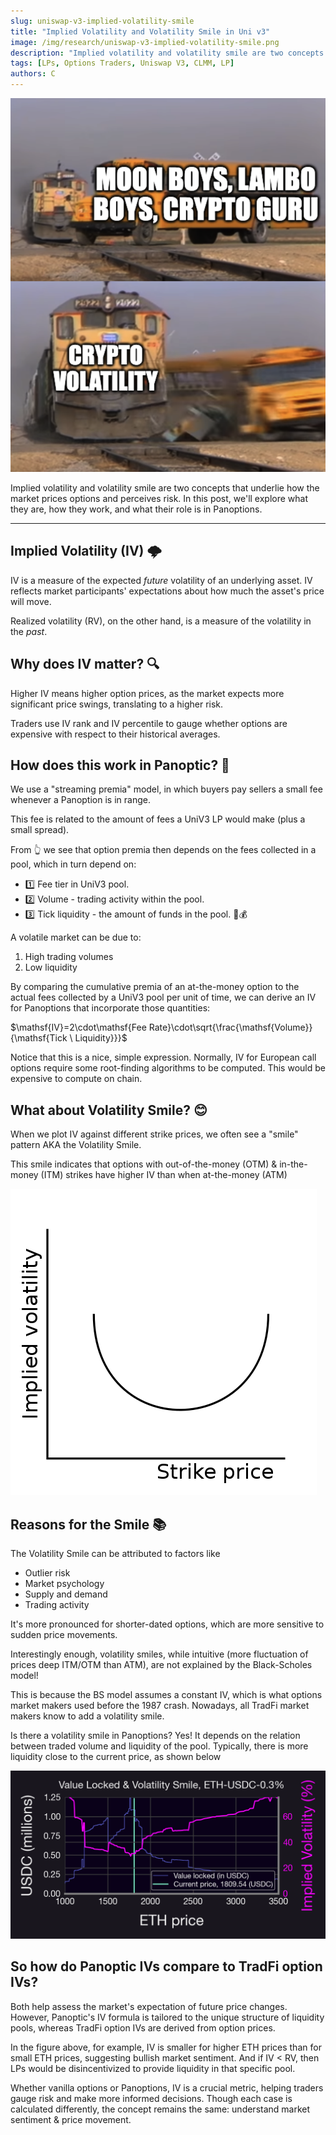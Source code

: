 ```yaml
---
slug: uniswap-v3-implied-volatility-smile
title: "Implied Volatility and Volatility Smile in Uni v3"
image: /img/research/uniswap-v3-implied-volatility-smile.png
description: "Implied volatility and volatility smile are two concepts that underlie how the market prices options and perceives risk. In this post, we'll explore what they are, how they work, and what their role is in Panoptions."
tags: [LPs, Options Traders, Uniswap V3, CLMM, LP]
authors: C
---
```


![img-1](./im1.png)

Implied volatility and volatility smile are two concepts that underlie how the market prices options and perceives risk. In this post, we'll explore what they are, how they work, and what their role is in Panoptions.

<!--truncate-->

----------

## Implied Volatility (IV) 🌩️

IV is a measure of the expected *future* volatility of an underlying asset. IV reflects market participants' expectations about how much the asset's price will move.

Realized volatility (RV), on the other hand, is a measure of the volatility in the *past*.

## Why does IV matter? 🔍

Higher IV means higher option prices, as the market expects more significant price swings, translating to a higher risk.

Traders use IV rank and IV percentile to gauge whether options are expensive with respect to their historical averages.


## How does this work in Panoptic? 🤔

We use a "streaming premia" model, in which buyers pay sellers a small fee whenever a Panoption is in range.

This fee is related to the amount of fees a UniV3 LP would make (plus a small spread).

From 👆 we see that option premia then depends on the fees collected in a pool, which in turn depend on: 
- 1️⃣ Fee tier in UniV3 pool.
- 2️⃣ Volume - trading activity within the pool.
- 3️⃣ Tick liquidity - the amount of funds in the pool. 🌊💰

A volatile market can be due to:
1. High trading volumes
2. Low liquidity

By comparing the cumulative premia of an at-the-money option to the actual fees collected by a UniV3 pool per unit of time, we can derive an IV for Panoptions that incorporate those quantities:

$\mathsf{IV}=2\cdot\mathsf{Fee Rate}\cdot\sqrt{\frac{\mathsf{Volume}}{\mathsf{Tick \ Liquidity}}}$

Notice that this is a nice, simple expression. Normally, IV for European call options require some root-finding algorithms to be computed. This would be expensive to compute on chain.

## What about Volatility Smile? 😊

When we plot IV against different strike prices, we often see a "smile" pattern AKA the Volatility Smile. 

This smile indicates that options with out-of-the-money (OTM) & in-the-money (ITM) strikes have higher IV than when at-the-money (ATM)

![img-3](./im3.png)

## Reasons for the Smile 📚

The Volatility Smile can be attributed to factors like
- Outlier risk
- Market psychology 
- Supply and demand 
- Trading activity 

It's more pronounced for shorter-dated options, which are more sensitive to sudden price movements.

Interestingly enough, volatility smiles, while intuitive (more fluctuation of prices deep ITM/OTM than ATM), are not explained by the Black-Scholes model!

This is because the BS model assumes a constant IV, which is what options market makers used before the 1987 crash. Nowadays, all TradFi market makers know to add a volatility smile.

Is there a volatility smile in Panoptions? Yes! It depends on the relation between traded volume and liquidity of the pool. Typically, there is more liquidity close to the current price, as shown below

![img-2](./im2.png)

## So how do Panoptic IVs compare to TradFi option IVs? 

Both help assess the market's expectation of future price changes. However, Panoptic's IV formula is tailored to the unique structure of liquidity pools, whereas TradFi option IVs are derived from option prices.

In the figure above, for example, IV is smaller for higher ETH prices than for small ETH prices, suggesting bullish market sentiment. And if IV < RV, then LPs would be disincentivized to provide liquidity in that specific pool.

Whether vanilla options or Panoptions, IV is a crucial metric, helping traders gauge risk and make more informed decisions. Though each case is calculated differently, the concept remains the same: understand market sentiment & price movement.